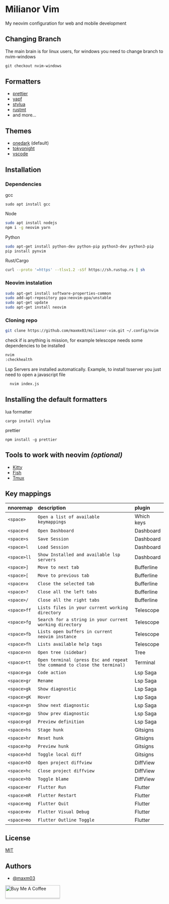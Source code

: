 
# Milianor Vim

My neovim configuration for web and mobile development

## Changing Branch
The main brain is for linux users, for windows you need to change branch to nvim-windows
```powershell
git checkout nvim-windows
```

## Formatters
- [prettier](https://prettier.io/)
- [yapf](https://github.com/google/yapf)
- [stylua](https://github.com/JohnnyMorganz/StyLua)
- [rustmt](https://github.com/rust-lang/rustfmt)
- and more...

## Themes
- [onedark](https://github.com/navarasu/onedark.nvim) (default)
- [tokyonight](https://github.com/folke/tokyonight.nvim)
- [vscode](https://github.com/Mofiqul/vscode.nvim)

## Installation

### Dependencies

gcc
```
sudo apt install gcc
```

Node
```bash
sudo apt install nodejs
npm i -g neovim yarn
```

Python
```bash
sudo apt-get install python-dev python-pip python3-dev python3-pip
pip install pynvim
```

Rust/Cargo
```bash
curl --proto '=https' --tlsv1.2 -sSf https://sh.rustup.rs | sh
```

### Neovim instalation

```bash
sudo apt-get install software-properties-common
sudo add-apt-repository ppa:neovim-ppa/unstable
sudo apt-get update
sudo apt-get install neovim
```

### Cloning repo

```bash
git clone https://github.com/maxmx03/milianor-vim.git ~/.config/nvim
```

check if is anything is mission, for example telescope needs some dependencies to be installed
```bash
nvim
:checkhealth
```

Lsp Servers are installed automatically.
Example, to install tsserver you just need to open a javascript file
```bash
  nvim index.js
```

## Installing the default formatters


lua formatter
```
cargo install stylua
```

prettier
```
npm install -g prettier
```

## Tools to work with neovim *(optional)*
 
- [Kitty](https://sw.kovidgoyal.net/kitty/)
- [Fish](https://fishshell.com/)
- [Tmux](https://github.com/tmux/tmux)


## Key mappings


| nnoremap   | description       | plugin                           |
| :---------- | :--------- | :---------------------------------- |
| `<space>` | `Open a list of available keymappings` | Which keys |
| `<space>d` | `Open Dashboard` | Dashboard |
| `<space>s` | `Save Session` | Dashboard |
| `<space>l` | `Load Session` | Dashboard |
| `<space>ll` | `Show Installed and available lsp servers` | Dashboard |
| `<space>]` | `Move to next tab` | Bufferline |
| `<space>[` | `Move to previous tab` | Bufferline |
| `<space>x` | `Close the selected tab` | Bufferline |
| `<space>?` | `Close all the left tabs` | Bufferline |
| `<space>/` | `Close all the right tabs` | Bufferline |
| `<space>ff` | `Lists files in your current working directory` | Telescope |
| `<space>fg` | `Search for a string in your current working directory` | Telescope |
| `<space>fb` | `Lists open buffers in current neovim instance` | Telescope |
| `<space>fh` | `Lists available help tags` | Telescope |
| `<space>nn` | `Open tree (sidebar)` | Tree |
| `<space>tt` | `Open terminal (press Esc and repeat the command to close the terminal)` | Terminal |
| `<space>ga` | `Code action` | Lsp Saga |
| `<space>gr` | `Rename` | Lsp Saga |
| `<space>gk` | `Show diagnostic` | Lsp Saga |
| `<space>gK` | `Hover` | Lsp Saga |
| `<space>gn` | `Show next diagnostic` | Lsp Saga |
| `<space>gp` | `Show prev diagnostic` | Lsp Saga |
| `<space>gd` | `Preview definition` | Lsp Saga |
| `<space>hs` | `Stage hunk` | Gitsigns |
| `<space>hr` | `Reset hunk` | Gitsigns |
| `<space>hp` | `Preview hunk` | Gitsigns |
| `<space>hd` | `Toggle local diff` | Gitsigns |
| `<space>hD` | `Open project diffview` | DiffView |
| `<space>hc` | `Close project diffview` | DiffView |
| `<space>hb` | `Toggle blame` | DiffView |
| `<space>mr` | `Flutter Run` | Flutter |
| `<space>mR` | `Flutter Restart` | Flutter |
| `<space>mg` | `Flutter Quit` | Flutter |
| `<space>mv` | `Flutter Visual Debug` | Flutter |
| `<space>mo` | `Flutter Outline Toggle` | Flutter |


## License

[MIT](https://choosealicense.com/licenses/mit/)


## Authors

- [@maxm03](https://github.com/maxmx03)

<a href="https://www.buymeacoffee.com/milianor" target="_blank"><img src="https://www.buymeacoffee.com/assets/img/custom_images/orange_img.png" alt="Buy Me A Coffee" style="height: 41px !important;width: 174px !important;box-shadow: 0px 3px 2px 0px rgba(190, 190, 190, 0.5) !important;-webkit-box-shadow: 0px 3px 2px 0px rgba(190, 190, 190, 0.5) !important;" ></a>

